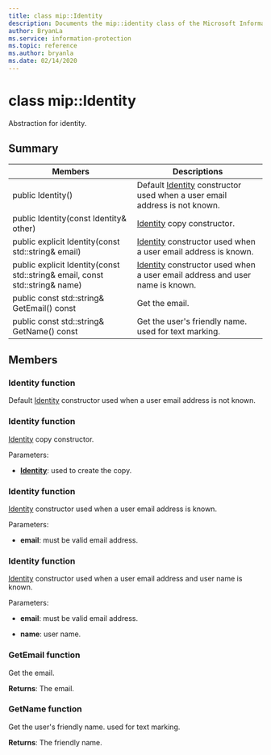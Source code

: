 ```yaml
---
title: class mip::Identity 
description: Documents the mip::identity class of the Microsoft Information Protection (MIP) SDK.
author: BryanLa
ms.service: information-protection
ms.topic: reference
ms.author: bryanla
ms.date: 02/14/2020
---
```


# class mip::Identity 
Abstraction for identity.
  
## Summary
 Members                        | Descriptions                                
--------------------------------|---------------------------------------------
public Identity()  |  Default [Identity](undefined) constructor used when a user email address is not known.
public Identity(const Identity& other)  |  [Identity](undefined) copy constructor.
public explicit Identity(const std::string& email)  |  [Identity](undefined) constructor used when a user email address is known.
public explicit Identity(const std::string& email, const std::string& name)  |  [Identity](undefined) constructor used when a user email address and user name is known.
public const std::string& GetEmail() const  |  Get the email.
public const std::string& GetName() const  |  Get the user's friendly name. used for text marking.
  
## Members
  
### Identity function
Default [Identity](undefined) constructor used when a user email address is not known.
  
### Identity function
[Identity](undefined) copy constructor.

Parameters:  
* **[Identity](undefined)**: used to create the copy.


  
### Identity function
[Identity](undefined) constructor used when a user email address is known.

Parameters:  
* **email**: must be valid email address.


  
### Identity function
[Identity](undefined) constructor used when a user email address and user name is known.

Parameters:  
* **email**: must be valid email address. 


* **name**: user name.


  
### GetEmail function
Get the email.

  
**Returns**: The email.
  
### GetName function
Get the user's friendly name. used for text marking.

  
**Returns**: The friendly name.